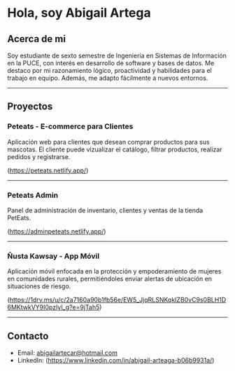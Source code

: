 # Hola, soy Abigail Artega

## Acerca de mi

Soy estudiante de sexto semestre de Ingeniería en Sistemas de Información en la PUCE, con interés en desarrollo de software y bases de datos. Me destaco por mi razonamiento lógico, proactividad y habilidades para el trabajo en equipo. Además, me adapto fácilmente a nuevos entornos.

---

## Proyectos

### **Peteats - E-commerce para Clientes**
Aplicación web para clientes que desean comprar productos para sus mascotas. El cliente puede vizualizar el catálogo, filtrar productos, realizar pedidos y registrarse.

(https://peteats.netlify.app/)

---

### **Peteats Admin**
Panel de administración de inventario, clientes y ventas de la tienda PetEats.

(https://adminpeteats.netlify.app/)

---

### **Ñusta Kawsay - App Móvil**
Aplicación móvil enfocada en la protección y empoderamiento de mujeres en comunidades rurales, permitiéndoles enviar alertas de ubicación en situaciones de riesgo. 

(https://1drv.ms/u/c/2a7160a90b1fb56e/EW5_JjqRLSNKqkIZB0vC9s0BLH1D6MKtwkVY9I0pzIyI_g?e=9jTah5)

---

## Contacto

- Email: abigailartecar@hotmail.com
- LinkedIn: (https://www.linkedin.com/in/abigail-arteaga-b06b9931a/)
